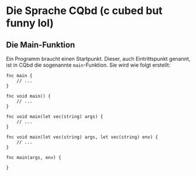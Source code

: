 # Die Sprache CQbd (c cubed but funny lol)

## Die Main-Funktion

Ein Programm braucht einen Startpunkt. Dieser, auch Eintrittspunkt genannt, ist
in CQbd die sogenannte `main`-Funktion. Sie wird wie folgt erstellt:

```CQbd
fnc main {
	// ...
}

fnc void main() {
	// ...
}

fnc void main(let vec(string) args) {
	// ...
}

fnc void main(let vec(string) args, let vec(string) env) {
	// ...
}

fnc main(args, env) {

}
```

